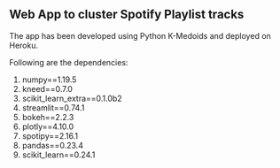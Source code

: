 ## Web App to cluster Spotify Playlist tracks
The app has been developed using Python K-Medoids and deployed on Heroku.

Following are the dependencies:

<ol>
<li>numpy==1.19.5</li>
<li>kneed==0.7.0</li>
<li>scikit_learn_extra==0.1.0b2</li>
<li>streamlit==0.74.1</li>
<li>bokeh==2.2.3</li>
<li>plotly==4.10.0</li>
<li>spotipy==2.16.1</li>
<li>pandas==0.23.4</li>
<li>scikit_learn==0.24.1</li>
</ol>
